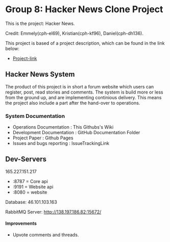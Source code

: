 Group 8: Hacker News Clone Project
==============================================================
This is the project: Hacker News.

Credit: Emmely(cph-el69), Kristian(cph-kf96), Daniel(cph-dh136).

This project is based of a project description, which can be found in the link below:
- [Project-link](https://github.com/datsoftlyngby/soft2017fall-lsd-teaching-material/blob/master/assignments/01-HN%20Clone%20Task%20Description.ipynb)

## Hacker News System
The product of this project is in short a forum website which users can register, post, read stories and comments. The system is build more or less from the ground up, and are implementing continious delivery. This means the project also include a part after the hand-over to operations.

### System Documentation
- Operations Documentation : This Githubs's Wiki
- Development Documentation : GitHub Documentation Folder
- Project Paper : Github Pages
- Issues and bugs reporting : IssueTrackingLink

## Dev-Servers

165.227.151.217
- :8787 = Core api
- :9191 = Website api
- :8080 = website

Database: 46.101.103.163

RabbitMQ Server: http://138.197.186.82:15672/

#### Improvements
- Upvote comments and threads.



